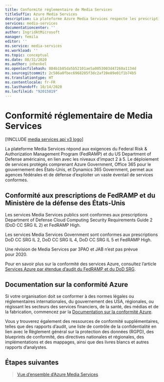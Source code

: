 ```yaml
---
title: Conformité réglementaire de Media Services
titleSuffix: Azure Media Services
description: La plateforme Azure Media Services respecte les prescriptions de la plateforme Azure Government.
services: media-services
documentationcenter: ''
author: IngridAtMicrosoft
manager: femila
editor: ''
ms.service: media-services
ms.workload: ''
ms.topic: conceptual
ms.date: 08/31/2020
ms.author: inhenkel
ms.openlocfilehash: 884b1b85da5b52101ae5a0053003d47260a1134d
ms.sourcegitcommit: 2c586a0fbec6968205f3dc2af20e89e01f1b74b5
ms.translationtype: HT
ms.contentlocale: fr-FR
ms.lasthandoff: 10/14/2020
ms.locfileid: "92015819"
---
```

# <a name="media-services-regulatory-compliance"></a>Conformité réglementaire de Media Services

[!INCLUDE [media services api v3 logo](./includes/v3-hr.md)]

La plateforme Media Services répond aux exigences du Federal Risk & Authorization Management Program (FedRAMP) et du US Department of Defense américains, en lien avec les niveaux d’impact 2 à 5. Le déploiement de services protégés comprenant Azure Government, Office 365 pour le gouvernement des États-Unis, et Dynamics 365 Government, permet aux agences fédérales et de défense d’exploiter un vaste éventail de services conformes.

## <a name="fedramp-and-us-department-of-defense-compliance"></a>Conformité aux prescriptions de FedRAMP et du Ministère de la défense des États-Unis

Les services Media Services publics sont conformes aux prescriptions Department of Defense Cloud Computing Security Requirements Guide 2 (DoD CC SRG IL 2) et FedRAMP High.

Les services Media Services Government sont conformes aux prescriptions DoD CC SRG IL 2, DoD CC SRG IL 4, DoD CC SRG IL 5 et FedRAMP High.

Une révision de Media Services par 3PAO et JAB n’est pas prévue pour 2020.

Pour en savoir plus sur la conformité des services Azure, consultez l’article [Services Azure par étendue d’audit du FedRAMP et du DoD SRG](../../azure-government/compliance/azure-services-in-fedramp-auditscope.md).

## <a name="azure-compliance-documentation"></a>Documentation sur la conformité Azure

Si votre organisation doit se conformer à des normes légales ou réglementaires internationales, du gouvernement des USA, régionales, ou régissant les secteurs des services financiers, de la santé, des médias et de la fabrication, commencez par la [Documentation sur la conformité Azure](../../compliance/index.yml).

Vous y trouverez également des ressources de conformité supplémentaires, telles que des rapports d’audit, une liste de contrôle de la confidentialité en lien avec le Règlement général sur la protection des données (RGPD), des blueprints de conformité, des directives nationales et régionales, des implémentations et des mappages, ainsi que des livres blancs et autres rapports d’analystes.

## <a name="next-steps"></a>Étapes suivantes

> [Vue d’ensemble d’Azure Media Services](media-services-overview.md)